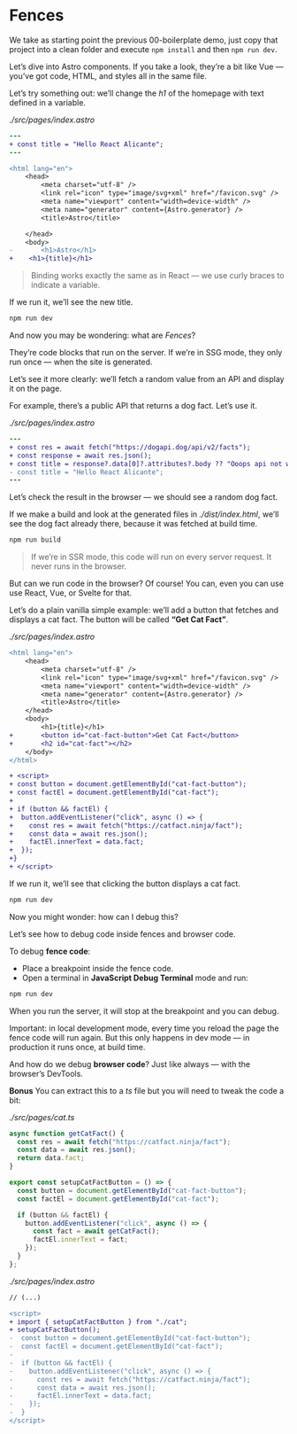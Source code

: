 # Fences

We take as starting point the previous 00-boilerplate demo, just copy that project into a clean folder and execute `npm install` and then `npm run dev`.

Let’s dive into Astro components. If you take a look, they’re a bit like Vue — you’ve got code, HTML, and styles all in the same file.

Let’s try something out: we’ll change the _h1_ of the homepage with text defined in a variable.

_./src/pages/index.astro_

```diff
---
+ const title = "Hello React Alicante";
---

<html lang="en">
	<head>
		<meta charset="utf-8" />
		<link rel="icon" type="image/svg+xml" href="/favicon.svg" />
		<meta name="viewport" content="width=device-width" />
		<meta name="generator" content={Astro.generator} />
		<title>Astro</title>

	</head>
	<body>
-		<h1>Astro</h1>
+    <h1>{title}</h1>
```

> Binding works exactly the same as in React — we use curly braces to indicate a variable.

If we run it, we’ll see the new title.

```bash
npm run dev
```

And now you may be wondering: what are _Fences_?

They’re code blocks that run on the server. If we’re in SSG mode, they only run once — when the site is generated.

Let’s see it more clearly: we’ll fetch a random value from an API and display it on the page.

For example, there’s a public API that returns a dog fact. Let’s use it.

_./src/pages/index.astro_

```diff
---
+ const res = await fetch("https://dogapi.dog/api/v2/facts");
+ const response = await res.json();
+ const title = response?.data[0]?.attributes?.body ?? "Ooops api not working?";
- const title = "Hello React Alicante";
---
```

Let’s check the result in the browser — we should see a random dog fact.

If we make a build and look at the generated files in _./dist/index.html_, we’ll see the dog fact already there, because it was fetched at build time.

```bash
npm run build
```

> If we’re in SSR mode, this code will run on every server request. It never runs in the browser.

But can we run code in the browser? Of course! You can, even you can use use React, Vue, or Svelte for that.

Let’s do a plain vanilla simple example: we’ll add a button that fetches and displays a cat fact. The button will be called **“Get Cat Fact”**.

_./src/pages/index.astro_

```diff
<html lang="en">
	<head>
		<meta charset="utf-8" />
		<link rel="icon" type="image/svg+xml" href="/favicon.svg" />
		<meta name="viewport" content="width=device-width" />
		<meta name="generator" content={Astro.generator} />
		<title>Astro</title>
	</head>
	<body>
		<h1>{title}</h1>
+		<button id="cat-fact-button">Get Cat Fact</button>
+		<h2 id="cat-fact"></h2>
	</body>
</html>

+ <script>
+ const button = document.getElementById("cat-fact-button");
+ const factEl = document.getElementById("cat-fact");
+
+ if (button && factEl) {
+  button.addEventListener("click", async () => {
+    const res = await fetch("https://catfact.ninja/fact");
+    const data = await res.json();
+    factEl.innerText = data.fact;
+  });
+}
+ </script>
```

If we run it, we’ll see that clicking the button displays a cat fact.

```bash
npm run dev
```

Now you might wonder: how can I debug this?

Let’s see how to debug code inside fences and browser code.

To debug **fence code**:

- Place a breakpoint inside the fence code.
- Open a terminal in **JavaScript Debug Terminal** mode and run:

```bash
npm run dev
```

When you run the server, it will stop at the breakpoint and you can debug.

Important: in local development mode, every time you reload the page the fence code will run again. But this only happens in dev mode — in production it runs once, at build time.

And how do we debug **browser code**? Just like always — with the browser’s DevTools.

**Bonus** You can extract this to a _ts_ file but you will need to tweak the code a bit:

_./src/pages/cat.ts_

```ts
async function getCatFact() {
  const res = await fetch("https://catfact.ninja/fact");
  const data = await res.json();
  return data.fact;
}

export const setupCatFactButton = () => {
  const button = document.getElementById("cat-fact-button");
  const factEl = document.getElementById("cat-fact");

  if (button && factEl) {
    button.addEventListener("click", async () => {
      const fact = await getCatFact();
      factEl.innerText = fact;
    });
  }
};
```

_./src/pages/index.astro_

```diff
// (...)

<script>
+ import { setupCatFactButton } from "./cat";
+ setupCatFactButton();
-  const button = document.getElementById("cat-fact-button");
-  const factEl = document.getElementById("cat-fact");
-
-  if (button && factEl) {
-    button.addEventListener("click", async () => {
-      const res = await fetch("https://catfact.ninja/fact");
-      const data = await res.json();
-      factEl.innerText = data.fact;
-    });
-  }
</script>

```
